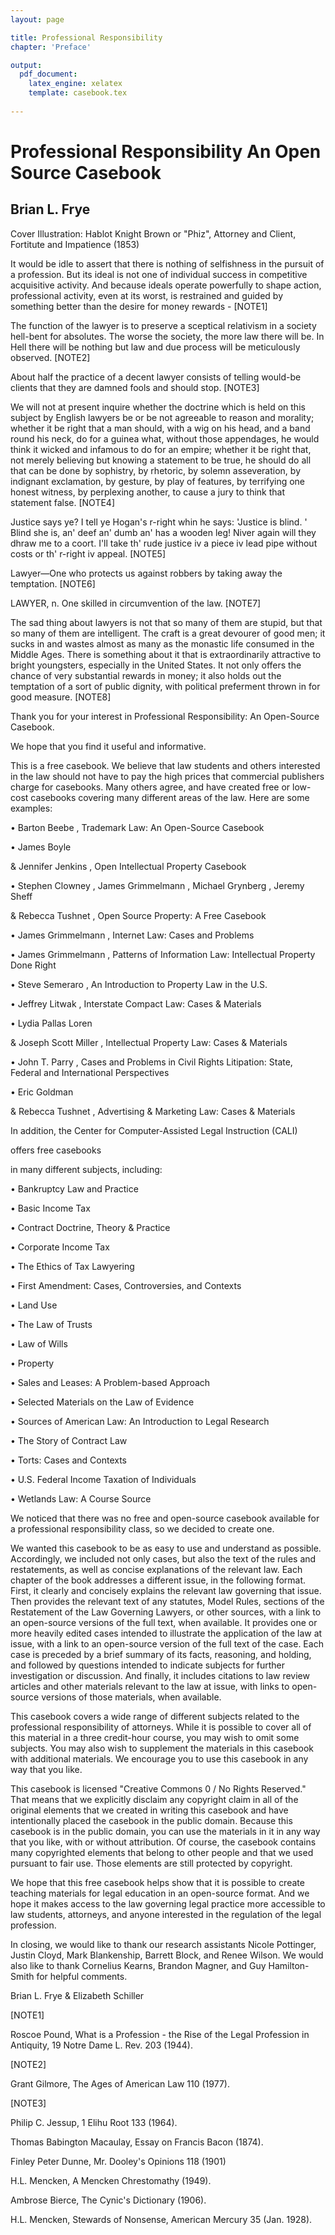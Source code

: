 ```yaml
---
layout: page

title: Professional Responsibility
chapter: 'Preface'

output: 
  pdf_document:
    latex_engine: xelatex
    template: casebook.tex
    
---
```


# Professional Responsibility An Open Source Casebook

## Brian L. Frye 

Cover Illustration: Hablot Knight Brown or "Phiz", Attorney and Client, Fortitute and Impatience
 (1853)

It would be idle to assert that there is nothing of selfishness in the pursuit of a profession. But its ideal is not one of individual success in competitive acquisitive activity. And because ideals operate powerfully to shape action, professional activity, even at its worst, is restrained and guided by something better than the desire for money rewards - [NOTE1]

The function of the lawyer is to preserve a sceptical relativism in a society hell-bent for absolutes. The worse the society, the more law there will be. In Hell there will be nothing but law and due process will be meticulously observed. [NOTE2]

About half the practice of a decent lawyer consists of telling would-be clients that they are damned fools and should stop. [NOTE3]

We will not at present inquire whether the doctrine which is held on this subject by English lawyers be or be not agreeable to reason and morality; whether it be right that a man should, with a wig on his head, and a band round his neck, do for a guinea what, without those appendages, he would think it wicked and infamous to do for an empire; whether it be right that, not merely believing but knowing a statement to be true, he should do all that can be done by sophistry, by rhetoric, by solemn asseveration, by indignant exclamation, by gesture, by play of features, by terrifying one honest witness, by perplexing another, to cause a jury to think that statement false. [NOTE4]

Justice says ye? I tell ye Hogan's r-right whin he says: 'Justice is blind. ' Blind she is, an' deef an' dumb an' has a wooden leg! Niver again will they dhraw me to a coort. I'll take th' rude justice iv a piece iv lead pipe without costs or th' r-right iv appeal. [NOTE5]

Lawyer—One who protects us against robbers by taking away the temptation. [NOTE6]

LAWYER, n. One skilled in circumvention of the law. [NOTE7]

The sad thing about lawyers is not that so many of them are stupid, but that so many of them are intelligent. The craft is a great devourer of good men; it sucks in and wastes almost as many as the monastic life consumed in the Middle Ages. There is something about it that is extraordinarily attractive to bright youngsters, especially in the United States. It not only offers the chance of very substantial rewards in money; it also holds out the temptation of a sort of public dignity, with political preferment thrown in for good measure. [NOTE8]

Thank you for your interest in 
Professional Responsibility: An Open-Source Casebook.
 
We hope that you find it useful and informative. 

This is a free casebook. We believe that law students and others interested in the law should not have to pay the high prices that commercial publishers charge for casebooks. Many others agree, and have created free or low-cost casebooks covering many different areas of the law. Here are some examples: 

• 
Barton Beebe
, 
Trademark Law: An Open-Source Casebook 

• 
James Boyle
 
&amp; 
Jennifer Jenkins
, 
Open Intellectual Property Casebook 

• 
Stephen Clowney
, 
James Grimmelmann
, 
Michael Grynberg
, 
Jeremy Sheff
 
&amp; 
Rebecca Tushnet
, 
Open Source Property: A Free Casebook 

• 
James Grimmelmann
, 
Internet Law: Cases and Problems 

• 
James Grimmelmann
, 
Patterns of Information Law: Intellectual Property Done Right 

• 
Steve Semeraro
, 
An Introduction to Property Law in the U.S. 

• 
Jeffrey Litwak
, 
Interstate Compact Law: Cases &amp; Materials 

• 
Lydia Pallas Loren
 
&amp; 
Joseph Scott Miller
, 
Intellectual Property Law: Cases &amp; Materials 

• 
John T. Parry
, 
Cases and Problems in Civil Rights Litipation: State, Federal and International Perspectives 

• 
Eric Goldman
 
&amp; 
Rebecca Tushnet
, 
Advertising &amp; Marketing Law: Cases &amp; Materials 

In addition, the 
Center for Computer-Assisted Legal Instruction (CALI)
 
offers 
free casebooks
 
in many different subjects, including: 

• Bankruptcy Law and Practice 

• Basic Income Tax 

• Contract Doctrine, Theory &amp; Practice 

• Corporate Income Tax 

• The Ethics of Tax Lawyering 

• First Amendment: Cases, Controversies, and Contexts 

• Land Use 

• The Law of Trusts 

• Law of Wills 

• Property 

• Sales and Leases: A Problem-based Approach 

• Selected Materials on the Law of Evidence 

• Sources of American Law: An Introduction to Legal Research 

• The Story of Contract Law 

• Torts: Cases and Contexts 

• U.S. Federal Income Taxation of Individuals 

• Wetlands Law: A Course Source </p>
<span type="pagebreak" title="3" id="calibre_link-370"></span>
<p>We noticed that there was no free and open-source casebook available for a professional responsibility class, so we decided to create one. 

We wanted this casebook to be as easy to use and understand as possible. Accordingly, we included not only cases, but also the text of the rules and restatements, as well as concise explanations of the relevant law. Each chapter of the book addresses a different issue, in the following format. First, it clearly and concisely explains the relevant law governing that issue. Then provides the relevant text of any statutes, Model Rules, sections of the Restatement of the Law Governing Lawyers, or other sources, with a link to an open-source versions of the full text, when available. It provides one or more heavily edited cases intended to illustrate the application of the law at issue, with a link to an open-source version of the full text of the case. Each case is preceded by a brief summary of its facts, reasoning, and holding, and followed by questions intended to indicate subjects for further investigation or discussion. And finally, it includes citations to law review articles and other materials relevant to the law at issue, with links to open-source versions of those materials, when available. 

This casebook covers a wide range of different subjects related to the professional responsibility of attorneys. While it is possible to cover all of this material in a three credit-hour course, you may wish to omit some subjects. You may also wish to supplement the materials in this casebook with additional materials. We encourage you to use this casebook in any way that you like. 

This casebook is licensed "Creative Commons 0 / No Rights Reserved." That means that we explicitly disclaim any copyright claim in all of the original elements that we created in writing this casebook and have intentionally placed the casebook in the public domain. Because this casebook is in the public domain, you can use the materials in it in any way that you like, with or without attribution. Of course, the casebook contains many copyrighted elements that belong to other people and that we used pursuant to fair use. Those elements are still protected by copyright. 

We hope that this free casebook helps show that it is possible to create teaching materials for legal education in an open-source format. And we hope it makes access to the law governing legal practice more accessible to law students, attorneys, and anyone interested in the regulation of the legal profession. 

In closing, we would like to thank our research assistants Nicole Pottinger, Justin Cloyd, Mark Blankenship, Barrett Block, and Renee Wilson. We would also like to thank Cornelius Kearns, Brandon Magner, and Guy Hamilton-Smith for helpful comments.

Brian L. Frye & Elizabeth Schiller 

[NOTE1] 

Roscoe Pound, What is a Profession - the Rise of the Legal Profession in Antiquity, 19 Notre Dame L. Rev. 203 (1944).

[NOTE2]

Grant Gilmore, The Ages of American Law  110 (1977). 

[NOTE3]

Philip C. Jessup, 1 Elihu Root 133 (1964).
 
Thomas Babington Macaulay, Essay on Francis Bacon (1874).
 
Finley Peter Dunne, Mr. Dooley's Opinions 118 (1901)

H.L. Mencken, A Mencken Chrestomathy (1949).

Ambrose Bierce, The Cynic's Dictionary (1906). 

H.L. Mencken, Stewards of Nonsense, American Mercury 35 (Jan. 1928). 